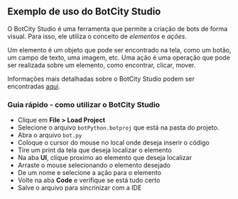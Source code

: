 ## Exemplo de uso do BotCity Studio

O BotCity Studio é uma ferramenta que permite a criação de bots de forma visual. Para isso, ele utiliza o conceito de *elementos* e *ações*.

Um elemento é um objeto que pode ser encontrado na tela, como um botão, um campo de texto, uma imagem, etc. Uma ação é uma operação que pode ser realizada sobre um elemento, como encontrar, clicar, mover.

Informações mais detalhadas sobre o BotCity Studio podem ser encontradas [aqui](https://documentation.botcity.dev/pt/studio/).

### Guia rápido - como utilizar o BotCity Studio

- Clique em **File > Load Project**
- Selecione o arquivo `botPython.botproj` que está na pasta do projeto.
- Abra o arquivo `bot.py`
- Coloque o cursor do mouse no local onde deseja inserir o código
- Tire um print da tela que deseja localizar o elemento
- Na aba **UI**, clique proximo ao elemento que deseja localizar
- Arraste o mouse selecionando o elemento desejado
- De um nome e selecione a ação para o elemento
- Volte na aba **Code** e verifique se está tudo certo
- Salve o arquivo para sincrinizar com a IDE